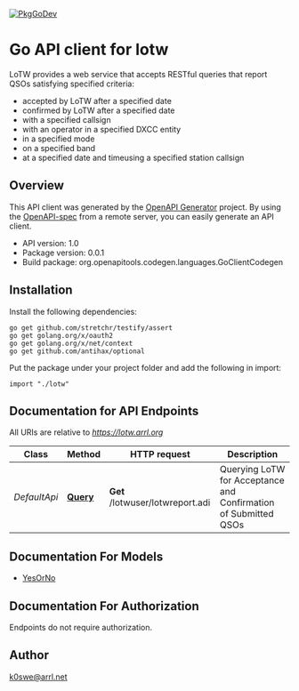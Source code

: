 [![PkgGoDev](https://pkg.go.dev/badge/github.com/k0swe/lotw-qsl)](https://pkg.go.dev/github.com/k0swe/lotw-qsl)

# Go API client for lotw

LoTW provides a web service that accepts RESTful queries that report QSOs
  satisfying specified criteria:

  * accepted by LoTW after a specified date
  * confirmed by LoTW after a specified date
  * with a specified callsign
  * with an operator in a specified DXCC entity
  * in a specified mode
  * on a specified band
  * at a specified date and timeusing a specified station callsign

## Overview
This API client was generated by the [OpenAPI Generator](https://openapi-generator.tech) project.  By using the [OpenAPI-spec](https://www.openapis.org/) from a remote server, you can easily generate an API client.

- API version: 1.0
- Package version: 0.0.1
- Build package: org.openapitools.codegen.languages.GoClientCodegen

## Installation

Install the following dependencies:

```shell
go get github.com/stretchr/testify/assert
go get golang.org/x/oauth2
go get golang.org/x/net/context
go get github.com/antihax/optional
```

Put the package under your project folder and add the following in import:

```golang
import "./lotw"
```

## Documentation for API Endpoints

All URIs are relative to *https://lotw.arrl.org*

Class | Method | HTTP request | Description
------------ | ------------- | ------------- | -------------
*DefaultApi* | [**Query**](docs/DefaultApi.md#query) | **Get** /lotwuser/lotwreport.adi | Querying LoTW for Acceptance and Confirmation of Submitted QSOs


## Documentation For Models

 - [YesOrNo](docs/YesOrNo.md)


## Documentation For Authorization

 Endpoints do not require authorization.



## Author

k0swe@arrl.net

